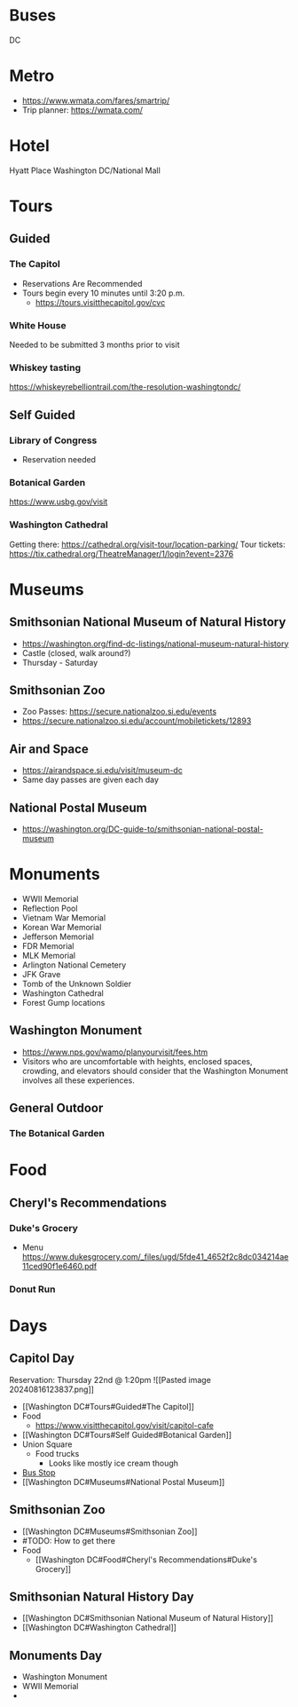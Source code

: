 # Buses
DC
# Metro
* https://www.wmata.com/fares/smartrip/
* Trip planner: https://wmata.com/
# Hotel
Hyatt Place Washington DC/National Mall
# Tours
## Guided
### The Capitol
* Reservations Are Recommended 
* Tours begin every 10 minutes until 3:20 p.m.
	* https://tours.visitthecapitol.gov/cvc
### White House 
Needed to be submitted 3 months prior to visit
### Whiskey tasting
https://whiskeyrebelliontrail.com/the-resolution-washingtondc/
## Self Guided
### Library of Congress
 - Reservation needed
### Botanical Garden
https://www.usbg.gov/visit
###  Washington Cathedral
Getting there: https://cathedral.org/visit-tour/location-parking/
Tour tickets: https://tix.cathedral.org/TheatreManager/1/login?event=2376
# Museums
## Smithsonian National Museum of Natural History
* https://washington.org/find-dc-listings/national-museum-natural-history
* Castle (closed, walk around?)
* Thursday - Saturday
## Smithsonian Zoo
* Zoo Passes: https://secure.nationalzoo.si.edu/events
* https://secure.nationalzoo.si.edu/account/mobiletickets/12893
## Air and Space 
* https://airandspace.si.edu/visit/museum-dc
* Same day passes are given each day
## National Postal Museum
* https://washington.org/DC-guide-to/smithsonian-national-postal-museum
# Monuments
* WWII Memorial
* Reflection Pool
* Vietnam War Memorial
* Korean War Memorial
* Jefferson Memorial
* FDR Memorial
* MLK Memorial
* Arlington National Cemetery
* JFK Grave
* Tomb of the Unknown Soldier
* Washington Cathedral
* Forest Gump locations
## Washington Monument
* https://www.nps.gov/wamo/planyourvisit/fees.htm
* Visitors who are uncomfortable with heights, enclosed spaces, crowding, and elevators should consider that the Washington Monument involves all these experiences.
## General Outdoor
### The Botanical Garden
# Food
## Cheryl's Recommendations
### Duke's Grocery
* Menu https://www.dukesgrocery.com/_files/ugd/5fde41_4652f2c8dc034214ae11ced90f1e6460.pdf
### Donut Run
# Days

## Capitol Day
Reservation: Thursday 22nd @ 1:20pm
![[Pasted image 20240816123837.png]]
* [[Washington DC#Tours#Guided#The Capitol]]
* Food
	* https://www.visitthecapitol.gov/visit/capitol-cafe
* [[Washington DC#Tours#Self Guided#Botanical Garden]]
* Union Square
	* Food trucks
		* Looks like mostly ice cream though
* [Bus Stop](https://www.google.com/maps/place/3rd+St+near+Madison+Dr+NW/@38.8903538,-77.0131977,18z/data=!4m6!3m5!1s0x89b7b7869678b467:0x2febd77c99046253!8m2!3d38.88993!4d-77.01507!16s%2Fg%2F11b825tr22?entry=ttu)
* [[Washington DC#Museums#National Postal Museum]]
## Smithsonian Zoo
* [[Washington DC#Museums#Smithsonian Zoo]]
* #TODO: How to get there
* Food
	* [[Washington DC#Food#Cheryl's Recommendations#Duke's Grocery]]
## Smithsonian Natural History Day
* [[Washington DC#Smithsonian National Museum of Natural History]]
* [[Washington DC#Washington Cathedral]]
## Monuments Day
* Washington Monument
* WWII Memorial
* 